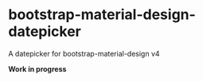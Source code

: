 # bootstrap-material-design-datepicker
A datepicker for bootstrap-material-design v4


**Work in progress**